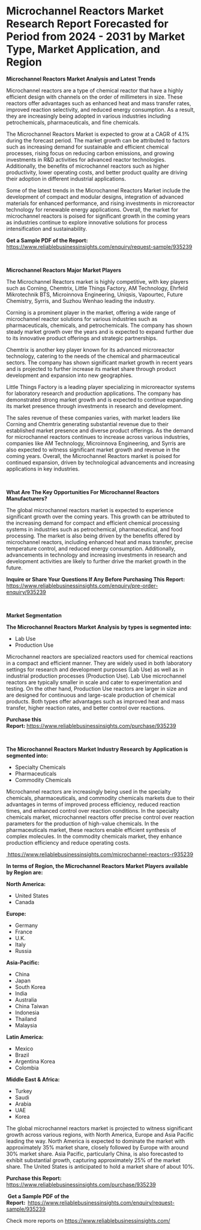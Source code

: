 <p><h1>Microchannel Reactors Market Research Report Forecasted for Period from 2024 -  2031 by Market Type, Market Application, and Region</h1></p><p><strong>Microchannel Reactors Market Analysis and Latest Trends</strong></p>
<p><p>Microchannel reactors are a type of chemical reactor that have a highly efficient design with channels on the order of millimeters in size. These reactors offer advantages such as enhanced heat and mass transfer rates, improved reaction selectivity, and reduced energy consumption. As a result, they are increasingly being adopted in various industries including petrochemicals, pharmaceuticals, and fine chemicals.</p><p>The Microchannel Reactors Market is expected to grow at a CAGR of 4.1% during the forecast period. The market growth can be attributed to factors such as increasing demand for sustainable and efficient chemical processes, rising focus on reducing carbon emissions, and growing investments in R&D activities for advanced reactor technologies. Additionally, the benefits of microchannel reactors such as higher productivity, lower operating costs, and better product quality are driving their adoption in different industrial applications.</p><p>Some of the latest trends in the Microchannel Reactors Market include the development of compact and modular designs, integration of advanced materials for enhanced performance, and rising investments in microreactor technology for renewable energy applications. Overall, the market for microchannel reactors is poised for significant growth in the coming years as industries continue to explore innovative solutions for process intensification and sustainability.</p></p>
<p><strong>Get a Sample PDF of the Report:&nbsp;</strong> <a href="https://www.reliablebusinessinsights.com/enquiry/request-sample/935239">https://www.reliablebusinessinsights.com/enquiry/request-sample/935239</a></p>
<p>&nbsp;</p>
<p><strong>Microchannel Reactors Major Market Players</strong></p>
<p><p>The Microchannel Reactors market is highly competitive, with key players such as Corning, Chemtrix, Little Things Factory, AM Technology, Ehrfeld Mikrotechnik BTS, Microinnova Engineering, Uniqsis, Vapourtec, Future Chemistry, Syrris, and Suzhou Wenhao leading the industry. </p><p>Corning is a prominent player in the market, offering a wide range of microchannel reactor solutions for various industries such as pharmaceuticals, chemicals, and petrochemicals. The company has shown steady market growth over the years and is expected to expand further due to its innovative product offerings and strategic partnerships.</p><p>Chemtrix is another key player known for its advanced microreactor technology, catering to the needs of the chemical and pharmaceutical sectors. The company has shown significant market growth in recent years and is projected to further increase its market share through product development and expansion into new geographies.</p><p>Little Things Factory is a leading player specializing in microreactor systems for laboratory research and production applications. The company has demonstrated strong market growth and is expected to continue expanding its market presence through investments in research and development.</p><p>The sales revenue of these companies varies, with market leaders like Corning and Chemtrix generating substantial revenue due to their established market presence and diverse product offerings. As the demand for microchannel reactors continues to increase across various industries, companies like AM Technology, Microinnova Engineering, and Syrris are also expected to witness significant market growth and revenue in the coming years. Overall, the Microchannel Reactors market is poised for continued expansion, driven by technological advancements and increasing applications in key industries.</p></p>
<p>&nbsp;</p>
<p><strong>What Are The Key Opportunities For Microchannel Reactors Manufacturers?</strong></p>
<p><p>The global microchannel reactors market is expected to experience significant growth over the coming years. This growth can be attributed to the increasing demand for compact and efficient chemical processing systems in industries such as petrochemical, pharmaceutical, and food processing. The market is also being driven by the benefits offered by microchannel reactors, including enhanced heat and mass transfer, precise temperature control, and reduced energy consumption. Additionally, advancements in technology and increasing investments in research and development activities are likely to further drive the market growth in the future.</p></p>
<p><strong>Inquire or Share Your Questions If Any Before Purchasing This Report:</strong> <a href="https://www.reliablebusinessinsights.com/enquiry/pre-order-enquiry/935239">https://www.reliablebusinessinsights.com/enquiry/pre-order-enquiry/935239</a></p>
<p>&nbsp;</p>
<p><strong>Market Segmentation</strong></p>
<p><strong>The Microchannel Reactors Market Analysis by types is segmented into:</strong></p>
<p><ul><li>Lab Use</li><li>Production Use</li></ul></p>
<p><p>Microchannel reactors are specialized reactors used for chemical reactions in a compact and efficient manner. They are widely used in both laboratory settings for research and development purposes (Lab Use) as well as in industrial production processes (Production Use). Lab Use microchannel reactors are typically smaller in scale and cater to experimentation and testing. On the other hand, Production Use reactors are larger in size and are designed for continuous and large-scale production of chemical products. Both types offer advantages such as improved heat and mass transfer, higher reaction rates, and better control over reactions.</p></p>
<p><strong>Purchase this Report:&nbsp;</strong><a href="https://www.reliablebusinessinsights.com/purchase/935239">https://www.reliablebusinessinsights.com/purchase/935239</a></p>
<p>&nbsp;</p>
<p><strong>The Microchannel Reactors Market Industry Research by Application is segmented into:</strong></p>
<p><ul><li>Specialty Chemicals</li><li>Pharmaceuticals</li><li>Commodity Chemicals</li></ul></p>
<p><p>Microchannel reactors are increasingly being used in the specialty chemicals, pharmaceuticals, and commodity chemicals markets due to their advantages in terms of improved process efficiency, reduced reaction times, and enhanced control over reaction conditions. In the specialty chemicals market, microchannel reactors offer precise control over reaction parameters for the production of high-value chemicals. In the pharmaceuticals market, these reactors enable efficient synthesis of complex molecules. In the commodity chemicals market, they enhance production efficiency and reduce operating costs.</p></p>
<p><a href="https://www.reliablebusinessinsights.com/microchannel-reactors-r935239">&nbsp;https://www.reliablebusinessinsights.com/microchannel-reactors-r935239</a></p>
<p><strong>In terms of Region, the Microchannel Reactors Market Players available by Region are:</strong></p>
<p>
    <p> <strong> North America: </strong>
        <ul>
            <li>United States</li>
            <li>Canada</li>
        </ul>
        </p> 
    <p> <strong> Europe: </strong>
        <ul>
            <li>Germany</li>
            <li>France</li>
            <li>U.K.</li>
            <li>Italy</li>
            <li>Russia</li>
        </ul>
        </p> 
    <p> <strong> Asia-Pacific: </strong>
        <ul>
            <li>China</li>
            <li>Japan</li>
            <li>South Korea</li>
            <li>India</li>
            <li>Australia</li>
            <li>China Taiwan</li>
            <li>Indonesia</li>
            <li>Thailand</li>
            <li>Malaysia</li>
        </ul>
        </p> 
    <p> <strong> Latin America: </strong>
        <ul>
            <li>Mexico</li>
            <li>Brazil</li>
            <li>Argentina Korea</li>
            <li>Colombia</li>
        </ul>
        </p> 
    <p> <strong> Middle East & Africa: </strong>
        <ul>
            <li>Turkey</li>
            <li>Saudi</li>
            <li>Arabia</li>
            <li>UAE</li>
            <li>Korea</li>
        </ul>
    </p>
    </p>
<p><p>The global microchannel reactors market is projected to witness significant growth across various regions, with North America, Europe and Asia Pacific leading the way. North America is expected to dominate the market with approximately 35% market share, closely followed by Europe with around 30% market share. Asia Pacific, particularly China, is also forecasted to exhibit substantial growth, capturing approximately 25% of the market share. The United States is anticipated to hold a market share of about 10%.</p></p>
<p><strong>Purchase this Report: </strong><a href="https://www.reliablebusinessinsights.com/purchase/935239">https://www.reliablebusinessinsights.com/purchase/935239</a></p>
<p>&nbsp;<strong>Get a Sample PDF of the Report:&nbsp;&nbsp;</strong><a href="https://www.reliablebusinessinsights.com/enquiry/request-sample/935239">https://www.reliablebusinessinsights.com/enquiry/request-sample/935239</a></p>
<p><strong></strong></p>
<p>Check more reports on <a href="https://www.reliablebusinessinsights.com/">https://www.reliablebusinessinsights.com/</a></p>
